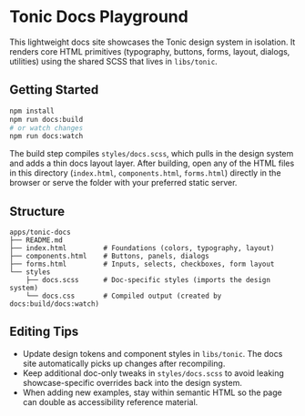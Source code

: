 # Tonic Docs Playground

This lightweight docs site showcases the Tonic design system in isolation. It renders core HTML primitives (typography, buttons, forms, layout, dialogs, utilities) using the shared SCSS that lives in `libs/tonic`.

## Getting Started

```bash
npm install
npm run docs:build
# or watch changes
npm run docs:watch
```

The build step compiles `styles/docs.scss`, which pulls in the design system and adds a thin docs layout layer. After building, open any of the HTML files in this directory (`index.html`, `components.html`, `forms.html`) directly in the browser or serve the folder with your preferred static server.

## Structure

```
apps/tonic-docs
├── README.md
├── index.html         # Foundations (colors, typography, layout)
├── components.html    # Buttons, panels, dialogs
├── forms.html         # Inputs, selects, checkboxes, form layout
└── styles
    ├── docs.scss      # Doc-specific styles (imports the design system)
    └── docs.css       # Compiled output (created by docs:build/docs:watch)
```

## Editing Tips

- Update design tokens and component styles in `libs/tonic`. The docs site automatically picks up changes after recompiling.
- Keep additional doc-only tweaks in `styles/docs.scss` to avoid leaking showcase-specific overrides back into the design system.
- When adding new examples, stay within semantic HTML so the page can double as accessibility reference material.
